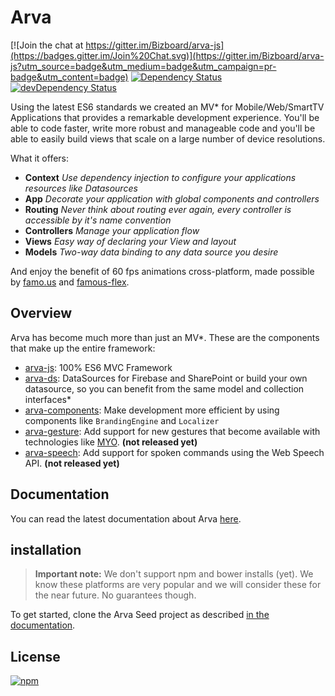 # Arva
[![Join the chat at https://gitter.im/Bizboard/arva-js](https://badges.gitter.im/Join%20Chat.svg)](https://gitter.im/Bizboard/arva-js?utm_source=badge&utm_medium=badge&utm_campaign=pr-badge&utm_content=badge) [![Dependency Status](https://david-dm.org/Bizboard/arva-js.svg)](https://david-dm.org/Bizboard/arva-mvc) [![devDependency Status](https://david-dm.org/Bizboard/arva-js/dev-status.svg)](https://david-dm.org/Bizboard/arva-js#info=devDependencies) <span class="esdoc-coverage"></span>

Using the latest ES6 standards we created an MV* for Mobile/Web/SmartTV Applications that provides a remarkable development experience. You'll be able to code faster,
write more robust and manageable code and you'll be able to easily build views that scale on a large number of device resolutions.


What it offers:

* **Context** *Use dependency injection to configure your applications resources like Datasources*
* **App** *Decorate your application with global components and controllers*
* **Routing** *Never think about routing ever again, every controller is accessible by it's name convention*
* **Controllers** *Manage your application flow*
* **Views** *Easy way of declaring your View and layout*
* **Models** *Two-way data binding to any data source you desire*

And enjoy the benefit of 60 fps animations cross-platform, made possible by [famo.us](http://github.com/famous) and [famous-flex](http://github.com/Ijzerenhein/famous-flex).


## Overview

Arva has become much more than just an MV*. These are the components that make up the entire framework:

* [arva-js](//github.com/Bizboard/arva-js): 100% ES6 MVC Framework
* [arva-ds](//github.com/Bizboard/arva-ds): DataSources for Firebase and SharePoint or build your own datasource, so you can benefit from the same model and collection interfaces*
* [arva-components](//github.com/Bizboard/arva-components): Make development more efficient by using components like `BrandingEngine` and `Localizer`
* [arva-gesture](//github.com/Bizboard/arva-gesture): Add support for new gestures that become available with technologies like [MYO](//myo.com). **(not released yet)**
* [arva-speech](//github.com/Bizboard/arva-speech): Add support for spoken commands using the Web Speech API. **(not released yet)**


## Documentation
You can read the latest documentation about Arva <a href="http://arva.readme.io/docs/installation">here</a>.

## installation

> **Important note:** We don't support npm and bower installs (yet). We know these platforms are very popular and we will consider these for the near future. No guarantees though.

To get started, clone the Arva Seed project as described <a href="http://arva.readme.io/docs/installation">in the documentation</a>.

## License
[![npm](https://img.shields.io/npm/l/express.svg?style=flat-square)](http://opensource.org/licenses/MIT)
